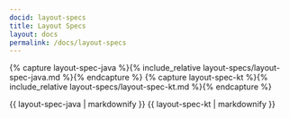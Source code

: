 ```yaml
---
docid: layout-specs
title: Layout Specs
layout: docs
permalink: /docs/layout-specs
---
```


{% capture layout-spec-java %}{% include_relative layout-specs/layout-spec-java.md %}{% endcapture %}
{% capture layout-spec-kt %}{% include_relative layout-specs/layout-spec-kt.md %}{% endcapture %}

{{ layout-spec-java | markdownify }}
{{ layout-spec-kt | markdownify }}